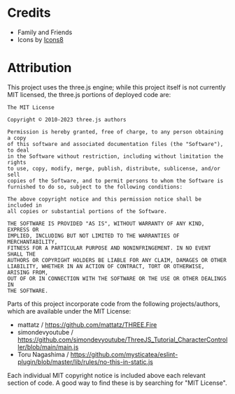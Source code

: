 # Credits

 - Family and Friends
 - Icons by [Icons8](icons8.com)

# Attribution

This project uses the three.js engine; while this project itself is not currently MIT licensed, the three.js portions of deployed code are:

```
The MIT License

Copyright © 2010-2023 three.js authors

Permission is hereby granted, free of charge, to any person obtaining a copy
of this software and associated documentation files (the "Software"), to deal
in the Software without restriction, including without limitation the rights
to use, copy, modify, merge, publish, distribute, sublicense, and/or sell
copies of the Software, and to permit persons to whom the Software is
furnished to do so, subject to the following conditions:

The above copyright notice and this permission notice shall be included in
all copies or substantial portions of the Software.

THE SOFTWARE IS PROVIDED "AS IS", WITHOUT WARRANTY OF ANY KIND, EXPRESS OR
IMPLIED, INCLUDING BUT NOT LIMITED TO THE WARRANTIES OF MERCHANTABILITY,
FITNESS FOR A PARTICULAR PURPOSE AND NONINFRINGEMENT. IN NO EVENT SHALL THE
AUTHORS OR COPYRIGHT HOLDERS BE LIABLE FOR ANY CLAIM, DAMAGES OR OTHER
LIABILITY, WHETHER IN AN ACTION OF CONTRACT, TORT OR OTHERWISE, ARISING FROM,
OUT OF OR IN CONNECTION WITH THE SOFTWARE OR THE USE OR OTHER DEALINGS IN
THE SOFTWARE.
```

Parts of this project incorporate code from the following projects/authors, which are available under the MIT License:

- mattatz / https://github.com/mattatz/THREE.Fire
- simondevyoutube / https://github.com/simondevyoutube/ThreeJS_Tutorial_CharacterController/blob/main/main.js
- Toru Nagashima / https://github.com/mysticatea/eslint-plugin/blob/master/lib/rules/no-this-in-static.js

Each individual MIT copyright notice is included above each relevant section of code.  A good way to find these is by searching for "MIT License".

